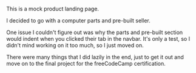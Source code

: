 This is  a mock product landing page.

I decided to go with a computer parts and pre-built seller.

One issue I couldn't figure out was why the parts and pre-built section would indent when you clicked their tab in the navbar. It's only a test, so I didn't mind working on it too much, so I just moved on. 

There were many things that I did lazily in the end, just to get it out and move on to the final project for the freeCodeCamp certification.
